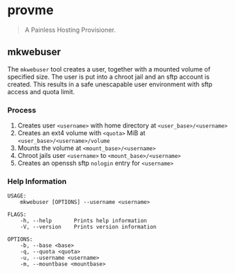 # provme
> A Painless Hosting Provisioner.

## mkwebuser

The `mkwebuser` tool creates a user, together with a mounted volume of specified size.
The user is put into a chroot jail and an sftp account is created.
This results in a safe unescapable user environment with sftp access and quota limit.

### Process
1. Creates user `<username>` with home directory at `<user_base>/<username>`
2. Creates an ext4 volume with `<quota>` MiB at `<user_base>/<username>/volume`
3. Mounts the volume at `<mount_base>/<username>`
4. Chroot jails user `<username>` to `<mount_base>/<username>`
5. Creates an openssh sftp `nologin` entry for `<username>`

### Help Information
```
USAGE:
    mkwebuser [OPTIONS] --username <username>

FLAGS:
    -h, --help       Prints help information
    -V, --version    Prints version information

OPTIONS:
    -b, --base <base>
    -q, --quota <quota>
    -u, --username <username>
    -m, --mountbase <mountbase>
```